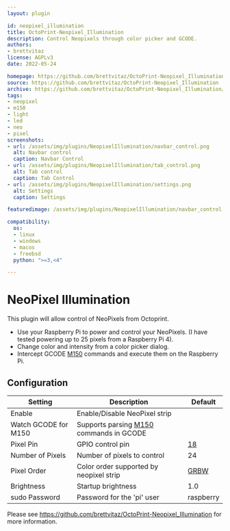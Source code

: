 ```yaml
---
layout: plugin

id: neopixel_illumination
title: OctoPrint-Neopixel_Illumination
description: Control Neopixels through color picker and GCODE.
authors:
- brettvitaz
license: AGPLv3
date: 2022-05-24

homepage: https://github.com/brettvitaz/OctoPrint-Neopixel_Illumination
source: https://github.com/brettvitaz/OctoPrint-Neopixel_Illumination
archive: https://github.com/brettvitaz/OctoPrint-Neopixel_Illumination/archive/master.zip
tags:
- neopixel
- m150
- light
- led
- neo
- pixel
screenshots:
- url: /assets/img/plugins/NeopixelIllumination/navbar_control.png
  alt: Navbar control
  caption: Navbar Control
- url: /assets/img/plugins/NeopixelIllumination/tab_control.png
  alt: Tab control
  caption: Tab Control
- url: /assets/img/plugins/NeopixelIllumination/settings.png
  alt: Settings
  caption: Settings

featuredimage: /assets/img/plugins/NeopixelIllumination/navbar_control.png

compatibility:
  os:
  - linux
  - windows
  - macos
  - freebsd
  python: ">=3,<4"

---
```


# NeoPixel Illumination

This plugin will allow control of NeoPixels from Octoprint.

- Use your Raspberry Pi to power and control your NeoPixels. (I have tested powering up to 25 pixels from a Raspberry Pi 4).
- Change color and intensity from a color picker dialog.
- Intercept GCODE [M150][M150] commands and execute them on the Raspberry Pi.

## Configuration

| **Setting**           | **Description**                                 | **Default**  |
|-----------------------|-------------------------------------------------|--------------|
| Enable              	 | Enable/Disable NeoPixel strip        	       |              |
| Watch GCODE for M150  | Supports parsing [M150][M150] commands in GCODE |              |
| Pixel Pin             | GPIO control pin  	                           | [18][PIN18]  |
| Number of Pixels      | Number of pixels to control                     | 24           |
| Pixel Order           | Color order supported by neopixel strip         | [GRBW][GRBW] |
| Brightness            | Startup brightness                              | 1.0          |
| sudo Password         | Password for the 'pi' user                      | raspberry    |

Please see https://github.com/brettvitaz/OctoPrint-Neopixel_Illumination for more information.

[M150]: https://marlinfw.org/docs/gcode/M150.html
[PIN18]: https://pinout.xyz/pinout/pin12_gpio18#
[GRBW]: https://learn.adafruit.com/adafruit-neopixel-uberguide/python-circuitpython
